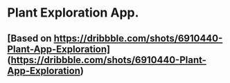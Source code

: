 # Plant Exploration App.
## [Based on https://dribbble.com/shots/6910440-Plant-App-Exploration] (https://dribbble.com/shots/6910440-Plant-App-Exploration)